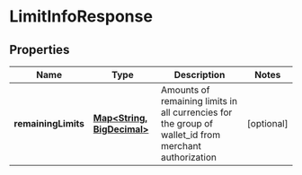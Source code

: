 
# LimitInfoResponse

## Properties
Name | Type | Description | Notes
------------ | ------------- | ------------- | -------------
**remainingLimits** | [**Map&lt;String, BigDecimal&gt;**](BigDecimal.md) | Amounts of remaining limits in all currencies for the group of wallet_id from merchant authorization |  [optional]



